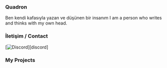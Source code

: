 ### Quadron
Ben kendi kafasıyla yazan ve düşünen bir insanım
I am a person who writes and thinks with my own head.

### İletişim / Contact 
[![Discord](https://aslangamestudio.com/tr/wp-content/uploads/2021/04/discord-mascot.png)][discord]

### My Projects

<!--
**QGunGod/QGunGod** is a ✨ _special_ ✨ repository because its `README.md` (this file) appears on your GitHub profile.

Here are some ideas to get you started:

- 🔭 I’m currently working on ...
- 🌱 I’m currently learning ...
- 👯 I’m looking to collaborate on ...
- 🤔 I’m looking for help with ...
- 💬 Ask me about ...
- 📫 How to reach me: ...
- 😄 Pronouns: ...
- ⚡ Fun fact: ...
-->

